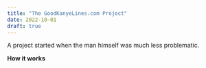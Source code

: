 ```yaml
---
title: "The GoodKanyeLines.com Project"
date: 2022-10-01
draft: true
---
```


A project started when the man himself was much less problematic.

**How it works**

 ``` powershell

 ```

